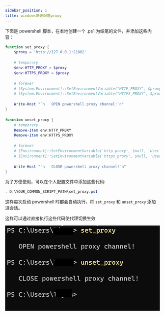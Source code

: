 ```yaml
---
sidebar_position: 1
title: windows快速配置proxy
---
```


下面是 powershell 脚本，在本地创建一个 .ps1 为结尾的文件，并添加这些内容：

```powershell
function set_proxy {
    $proxy = 'http://127.0.0.1:21882'

    # temporary
    $env:HTTP_PROXY = $proxy
    $env:HTTPS_PROXY = $proxy

    # forever
    # [System.Environment]::SetEnvironmentVariable("HTTP_PROXY", $proxy, "User")
    # [System.Environment]::SetEnvironmentVariable("HTTPS_PROXY", $proxy, "User")
    
    Write-Host "`n   OPEN powershell proxy channel!`n"
}

function unset_proxy {
    # temporary
    Remove-Item env:HTTP_PROXY
    Remove-Item env:HTTPS_PROXY

    # forever
    # [Environment]::SetEnvironmentVariable('http_proxy', $null, 'User')
    # [Environment]::SetEnvironmentVariable('https_proxy', $null, 'User')

    Write-Host "`n   CLOSE powershell proxy channel!`n"
}
```

为了方便使用，可以在个人配置文件中添加这些代码:

```powershell
. D:\YOUR_COMMON_SCRIPT_PATH\set_proxy.ps1
```

这样每次启动 powershell 时都会自动执行，将 `set_proxy` 和 `unset_proxy` 添加进会话。

这样可以通过直接执行这些代码使代理切换生效

![preview](./preview.png)